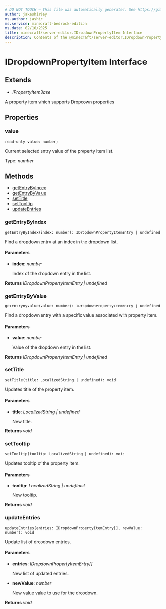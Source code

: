 ```yaml
---
# DO NOT TOUCH — This file was automatically generated. See https://github.com/mojang/minecraftapidocsgenerator to modify descriptions, examples, etc.
author: jakeshirley
ms.author: jashir
ms.service: minecraft-bedrock-edition
ms.date: 02/10/2025
title: minecraft/server-editor.IDropdownPropertyItem Interface
description: Contents of the @minecraft/server-editor.IDropdownPropertyItem class.
---
```

# IDropdownPropertyItem Interface

## Extends
- *IPropertyItemBase*

A property item which supports Dropdown properties

## Properties

### **value**
`read-only value: number;`

Current selected entry value of the property item list.

Type: *number*

## Methods
- [getEntryByIndex](#getentrybyindex)
- [getEntryByValue](#getentrybyvalue)
- [setTitle](#settitle)
- [setTooltip](#settooltip)
- [updateEntries](#updateentries)

### **getEntryByIndex**
`
getEntryByIndex(index: number): IDropdownPropertyItemEntry | undefined
`

Find a dropdown entry at an index in the dropdown list.

#### **Parameters**
- **index**: *number*
  
  Index of the dropdown entry in the list.

**Returns** *IDropdownPropertyItemEntry | undefined*

### **getEntryByValue**
`
getEntryByValue(value: number): IDropdownPropertyItemEntry | undefined
`

Find a dropdown entry with a specific value associated with property item.

#### **Parameters**
- **value**: *number*
  
  Value of the dropdown entry in the list.

**Returns** *IDropdownPropertyItemEntry | undefined*

### **setTitle**
`
setTitle(title: LocalizedString | undefined): void
`

Updates title of the property item.

#### **Parameters**
- **title**: *LocalizedString | undefined*
  
  New title.

**Returns** *void*

### **setTooltip**
`
setTooltip(tooltip: LocalizedString | undefined): void
`

Updates tooltip of the property item.

#### **Parameters**
- **tooltip**: *LocalizedString | undefined*
  
  New tooltip.

**Returns** *void*

### **updateEntries**
`
updateEntries(entries: IDropdownPropertyItemEntry[], newValue: number): void
`

Update list of dropdown entries.

#### **Parameters**
- **entries**: *IDropdownPropertyItemEntry[]*
  
  New list of updated entries.
- **newValue**: *number*
  
  New value value to use for the dropdown.

**Returns** *void*
